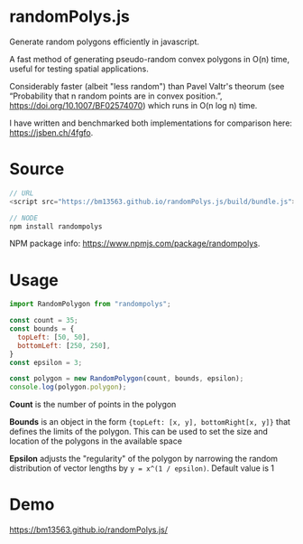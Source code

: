 # randomPolys.js
Generate random polygons efficiently in javascript.

A fast method of generating pseudo-random convex polygons in O(n) time, useful for testing spatial applications.

Considerably faster (albeit "less random") than Pavel Valtr's theorum (see “Probability that n random points are in convex position.”, https://doi.org/10.1007/BF02574070) which runs in O(n log n) time.

I have written and benchmarked both implementations for comparison here: https://jsben.ch/4fgfo.

# Source

```javascript
// URL
<script src="https://bm13563.github.io/randomPolys.js/build/bundle.js"></script>

// NODE
npm install randompolys
```

NPM package info: https://www.npmjs.com/package/randompolys.

# Usage

```javascript
import RandomPolygon from "randompolys";

const count = 35;
const bounds = {
  topLeft: [50, 50],
  bottomLeft: [250, 250],
}
const epsilon = 3;

const polygon = new RandomPolygon(count, bounds, epsilon);
console.log(polygon.polygon);
```

**Count** is the number of points in the polygon

**Bounds** is an object in the form `{topLeft: [x, y], bottomRight[x, y]}` that defines the limits of the polygon. This can be used to set the size and location of the polygons in the available space

**Epsilon** adjusts the "regularity" of the polygon by narrowing the random distribution of vector lengths by ```y = x^(1 / epsilon)```. Default value is 1

# Demo
https://bm13563.github.io/randomPolys.js/